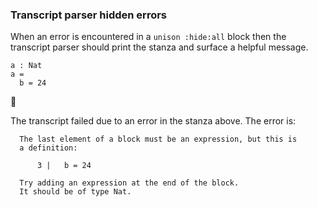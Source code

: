 ### Transcript parser hidden errors

When an error is encountered in a `unison :hide:all` block
then the transcript parser should print the stanza
and surface a helpful message.

``` unison :hide:all
a : Nat
a =
  b = 24
```

🛑

The transcript failed due to an error in the stanza above. The error is:

``` 
  The last element of a block must be an expression, but this is
  a definition:
  
      3 |   b = 24
  
  Try adding an expression at the end of the block.
  It should be of type Nat.
```
